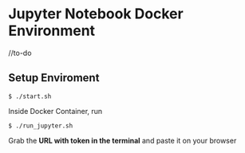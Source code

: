 # Jupyter Notebook Docker Environment

//to-do


## Setup Enviroment

```shell
$ ./start.sh
```

Inside Docker Container, run

```shell
$ ./run_jupyter.sh
```

Grab the **URL with token in the terminal** and paste it on your browser

